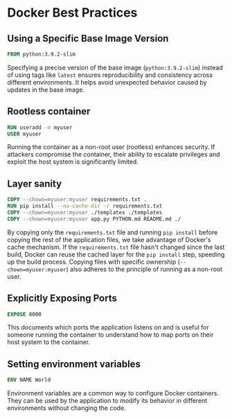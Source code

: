 # Docker Best Practices

## Using a Specific Base Image Version

```dockerfile
FROM python:3.9.2-slim
```

Specifying a precise version of the base image (`python:3.9.2-slim`) instead of using tags like `latest` ensures
reproducibility and consistency across different environments. It helps avoid unexpected behavior caused by updates in
the base image.

## Rootless container

```dockerfile
RUN useradd -m myuser
USER myuser
```

Running the container as a non-root user (rootless) enhances security. If attackers compromise the container, their
ability to escalate privileges and exploit the host system is significantly limited.

## Layer sanity

```dockerfile
COPY --chown=myuser:myuser requirements.txt .
RUN pip install --no-cache-dir -r requirements.txt
COPY --chown=myuser:myuser ./templates ./templates
COPY --chown=myuser:myuser app.py PYTHON.md README.md ./
```

By copying only the `requirements.txt` file and running `pip install` before copying the rest of the application files,
we take advantage of Docker's cache mechanism. If the `requirements.txt` file hasn't changed since the last build,
Docker can reuse the cached layer for the `pip install` step, speeding up the build process. Copying files with specific
ownership (`--chown=myuser:myuser`) also adheres to the principle of running as a non-root user.

## Explicitly Exposing Ports

```dockerfile
EXPOSE 8000
```

This documents which ports the application listens on and is useful for someone running the container to understand how
to map ports on their host system to the container.

## Setting environment variables

```dockerfile
ENV NAME World
```

Environment variables are a common way to configure Docker containers. They can be used by the application to modify its
behavior in different environments without changing the code.